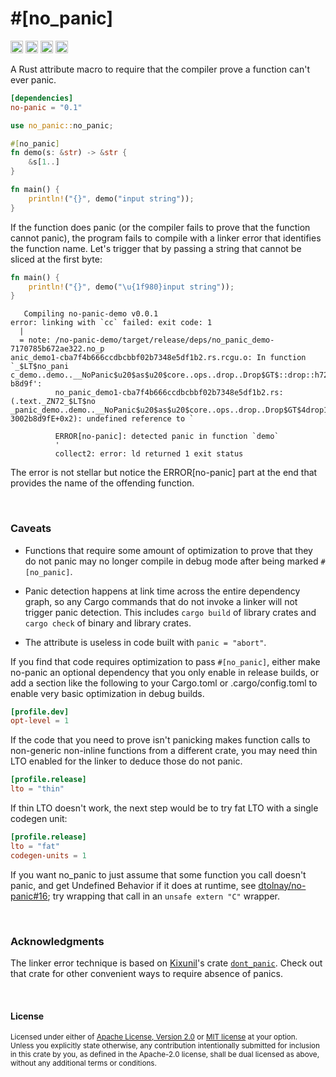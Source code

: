 \#\[no\_panic\]
===============

[<img alt="github" src="https://img.shields.io/badge/github-dtolnay/no--panic-8da0cb?style=for-the-badge&labelColor=555555&logo=github" height="20">](https://github.com/dtolnay/no-panic)
[<img alt="crates.io" src="https://img.shields.io/crates/v/no-panic.svg?style=for-the-badge&color=fc8d62&logo=rust" height="20">](https://crates.io/crates/no-panic)
[<img alt="docs.rs" src="https://img.shields.io/badge/docs.rs-no--panic-66c2a5?style=for-the-badge&labelColor=555555&logo=docs.rs" height="20">](https://docs.rs/no-panic)
[<img alt="build status" src="https://img.shields.io/github/actions/workflow/status/dtolnay/no-panic/ci.yml?branch=master&style=for-the-badge" height="20">](https://github.com/dtolnay/no-panic/actions?query=branch%3Amaster)

A Rust attribute macro to require that the compiler prove a function can't ever
panic.

```toml
[dependencies]
no-panic = "0.1"
```

```rust
use no_panic::no_panic;

#[no_panic]
fn demo(s: &str) -> &str {
    &s[1..]
}

fn main() {
    println!("{}", demo("input string"));
}
```

If the function does panic (or the compiler fails to prove that the function
cannot panic), the program fails to compile with a linker error that identifies
the function name. Let's trigger that by passing a string that cannot be sliced
at the first byte:

```rust
fn main() {
    println!("{}", demo("\u{1f980}input string"));
}
```

```console
   Compiling no-panic-demo v0.0.1
error: linking with `cc` failed: exit code: 1
  |
  = note: /no-panic-demo/target/release/deps/no_panic_demo-7170785b672ae322.no_p
anic_demo1-cba7f4b666ccdbcbbf02b7348e5df1b2.rs.rcgu.o: In function `_$LT$no_pani
c_demo..demo..__NoPanic$u20$as$u20$core..ops..drop..Drop$GT$::drop::h72f8f423002
b8d9f':
          no_panic_demo1-cba7f4b666ccdbcbbf02b7348e5df1b2.rs:(.text._ZN72_$LT$no
_panic_demo..demo..__NoPanic$u20$as$u20$core..ops..drop..Drop$GT$4drop17h72f8f42
3002b8d9fE+0x2): undefined reference to `

          ERROR[no-panic]: detected panic in function `demo`
          '
          collect2: error: ld returned 1 exit status
```

The error is not stellar but notice the ERROR\[no-panic\] part at the end that
provides the name of the offending function.

<br>

### Caveats

- Functions that require some amount of optimization to prove that they do not
  panic may no longer compile in debug mode after being marked `#[no_panic]`.

- Panic detection happens at link time across the entire dependency graph, so
  any Cargo commands that do not invoke a linker will not trigger panic
  detection. This includes `cargo build` of library crates and `cargo check` of
  binary and library crates.

- The attribute is useless in code built with `panic = "abort"`.

If you find that code requires optimization to pass `#[no_panic]`, either make
no-panic an optional dependency that you only enable in release builds, or add a
section like the following to your Cargo.toml or .cargo/config.toml to enable
very basic optimization in debug builds.

```toml
[profile.dev]
opt-level = 1
```

If the code that you need to prove isn't panicking makes function calls to
non-generic non-inline functions from a different crate, you may need thin LTO
enabled for the linker to deduce those do not panic.

```toml
[profile.release]
lto = "thin"
```

If thin LTO doesn't work, the next step would be to try fat LTO with a single
codegen unit:

```toml
[profile.release]
lto = "fat"
codegen-units = 1
```

If you want no\_panic to just assume that some function you call doesn't panic,
and get Undefined Behavior if it does at runtime, see [dtolnay/no-panic#16]; try
wrapping that call in an `unsafe extern "C"` wrapper.

[dtolnay/no-panic#16]: https://github.com/dtolnay/no-panic/issues/16

<br>

### Acknowledgments

The linker error technique is based on [Kixunil]'s crate [`dont_panic`]. Check
out that crate for other convenient ways to require absence of panics.

[Kixunil]: https://github.com/Kixunil
[`dont_panic`]: https://github.com/Kixunil/dont_panic

<br>

#### License

<sup>
Licensed under either of <a href="LICENSE-APACHE">Apache License, Version
2.0</a> or <a href="LICENSE-MIT">MIT license</a> at your option.
</sup>

<br>

<sub>
Unless you explicitly state otherwise, any contribution intentionally submitted
for inclusion in this crate by you, as defined in the Apache-2.0 license, shall
be dual licensed as above, without any additional terms or conditions.
</sub>
